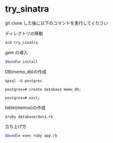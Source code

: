 # try_sinatra

git clone した後に以下のコマンドを実行してください

ディレクトリの移動

```bash
$cd try_sinatra
```

gem の導入

```bash
$bundle install
```

DB(memo_db)の作成

```db
$psql -U postgres

postgres=# create database memo_db;

postgres=# exit;
```

table(memos)の作成

```table
$ruby database/data.rb
```

立ち上げ方

```bash
$bundle exec ruby app.rb
```
